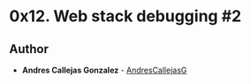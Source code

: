 # 0x12. Web stack debugging #2

## Author
* **Andres Callejas Gonzalez** - [AndresCallejasG](https://github.com/AndresCallejasG)